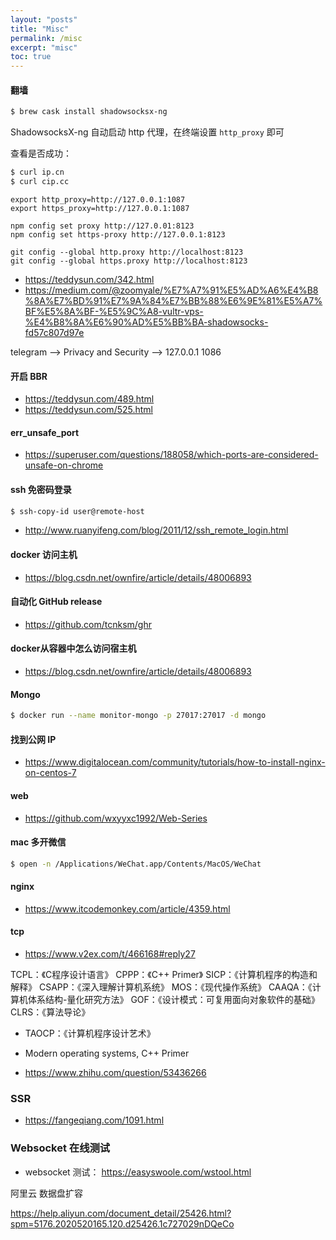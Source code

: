 ```yaml
---
layout: "posts"
title: "Misc"
permalink: /misc
excerpt: "misc"
toc: true
---
```



#### 翻墙

```bash
$ brew cask install shadowsocksx-ng
```

ShadowsocksX-ng 自动启动 http 代理，在终端设置 `http_proxy` 即可

查看是否成功：

```bash
$ curl ip.cn
$ curl cip.cc
```

```
export http_proxy=http://127.0.0.1:1087
export https_proxy=http://127.0.0.1:1087
```

```
npm config set proxy http://127.0.01:8123
npm config set https-proxy http://127.0.0.1:8123
```

```
git config --global http.proxy http://localhost:8123
git config --global https.proxy http://localhost:8123
```

- https://teddysun.com/342.html
- https://medium.com/@zoomyale/%E7%A7%91%E5%AD%A6%E4%B8%8A%E7%BD%91%E7%9A%84%E7%BB%88%E6%9E%81%E5%A7%BF%E5%8A%BF-%E5%9C%A8-vultr-vps-%E4%B8%8A%E6%90%AD%E5%BB%BA-shadowsocks-fd57c807d97e


telegram --> Privacy and Security --> 127.0.0.1 1086

#### 开启 BBR

- https://teddysun.com/489.html
- https://teddysun.com/525.html

#### err_unsafe_port

- https://superuser.com/questions/188058/which-ports-are-considered-unsafe-on-chrome

#### ssh 免密码登录

```bash
$ ssh-copy-id user@remote-host
```

- http://www.ruanyifeng.com/blog/2011/12/ssh_remote_login.html

#### docker 访问主机

- https://blog.csdn.net/ownfire/article/details/48006893

#### 自动化 GitHub release

- https://github.com/tcnksm/ghr

#### docker从容器中怎么访问宿主机

- https://blog.csdn.net/ownfire/article/details/48006893

#### Mongo

```bash
$ docker run --name monitor-mongo -p 27017:27017 -d mongo
```

#### 找到公网 IP

- https://www.digitalocean.com/community/tutorials/how-to-install-nginx-on-centos-7

#### web

- https://github.com/wxyyxc1992/Web-Series

#### mac 多开微信

```bash
$ open -n /Applications/WeChat.app/Contents/MacOS/WeChat
```

#### nginx

- https://www.itcodemonkey.com/article/4359.html

#### tcp

- https://www.v2ex.com/t/466168#reply27

TCPL：《C程序设计语言》
CPPP：《C++ Primer》
SICP：《计算机程序的构造和解释》
CSAPP：《深入理解计算机系统》
MOS：《现代操作系统》
CAAQA：《计算机体系结构-量化研究方法》
GOF：《设计模式：可复用面向对象软件的基础》
CLRS：《算法导论》
- TAOCP：《计算机程序设计艺术》
- Modern operating systems, C++ Primer

- https://www.zhihu.com/question/53436266

### SSR

- https://fangeqiang.com/1091.html

### Websocket 在线测试

- websocket 测试： https://easyswoole.com/wstool.html



阿里云 数据盘扩容

https://help.aliyun.com/document_detail/25426.html?spm=5176.2020520165.120.d25426.1c727029nDQeCo
